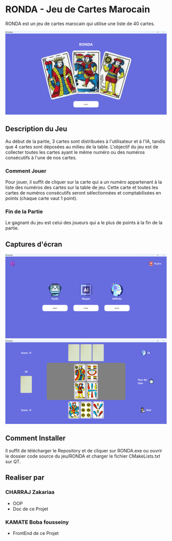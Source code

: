 # RONDA - Jeu de Cartes Marocain

RONDA est un jeu de cartes marocain qui utilise une liste de 40 cartes.

![Capture d'écran du jeu](assets/images/screenshot1.png)

## Description du Jeu

Au début de la partie, 3 cartes sont distribuées à l'utilisateur et à l'IA, tandis que 4 cartes sont déposées au milieu de la table. L'objectif du jeu est de collecter toutes les cartes ayant le même numéro ou des numéros consécutifs à l'une de nos cartes.

### Comment Jouer

Pour jouer, il suffit de cliquer sur la carte qui a un numéro appartenant à la liste des numéros des cartes sur la table de jeu. Cette carte et toutes les cartes de numéros consécutifs seront sélectionnées et comptabilisées en points (chaque carte vaut 1 point).

### Fin de la Partie

Le gagnant du jeu est celui des joueurs qui a le plus de points à la fin de la partie.

## Captures d'écran

![Capture d'écran 1](assets/images/screenshot2.png)
![Capture d'écran 2](assets/images/screenshot3.png)

## Comment Installer

Il suffit de télécharger le Repository et de cliquer sur RONDA.exe ou ouvrir le dossier code source du jeu/RONDA et charger le fichier CMakeLists.txt sur QT. 

## Realiser par 
### CHARRAJ Zakariaa
 - OOP
 - Doc de ce Projet

### KAMATE Boba fousseiny
 - FrontEnd de ce Projet


